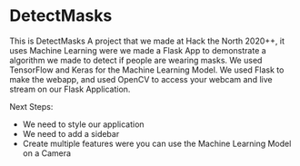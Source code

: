 # DetectMasks
This is DetectMasks A project that we made at Hack the North 2020++, it uses Machine Learning were we made a Flask App to demonstrate a algorithm we made to detect if people are wearing masks. We used TensorFlow and Keras for the Machine Learning Model. We used Flask to make the webapp, and used OpenCV to access your webcam and live stream on our Flask Application. 


Next Steps:
- We need to style our application
- We need to add a sidebar 
- Create multiple features were you can use the Machine Learning Model on a Camera

